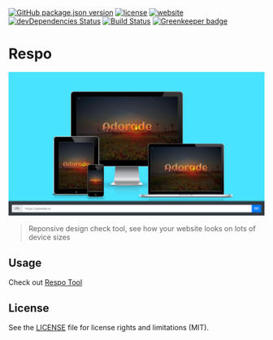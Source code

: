 [![GitHub package.json version](https://img.shields.io/github/package-json/v/adorade/respo.svg?color=green&logo=github&style=flat-square)](https://github.com/adorade/respo/blob/master/package.json)
[![license](https://img.shields.io/github/license/adorade/respo.svg?longCache=true&style=flat-square)](https://mit-license.org)
[![website](https://img.shields.io/website/https/res.adorade.ro.svg?longCache=true&style=flat-square)](https://res.adorade.ro/)
[![devDependencies Status](https://img.shields.io/david/dev/adorade/respo.svg?longCache=true&style=flat-square)](https://david-dm.org/adorade/respo?type=dev)
[![Build Status](https://img.shields.io/travis/adorade/respo/master.svg?logo=travis&style=flat-square)](https://travis-ci.com/adorade/respo)
[![Greenkeeper badge](https://badges.greenkeeper.io/adorade/respo.svg?style=flat-square)](https://greenkeeper.io/)

# Respo

![Respo](src/images/respo_og.png)

> Reponsive design check tool, see how your website looks on lots of device sizes

## Usage

Check out [Respo Tool](https://res.adorade.ro)

## License

See the [LICENSE](LICENSE) file for license rights and limitations (MIT).
